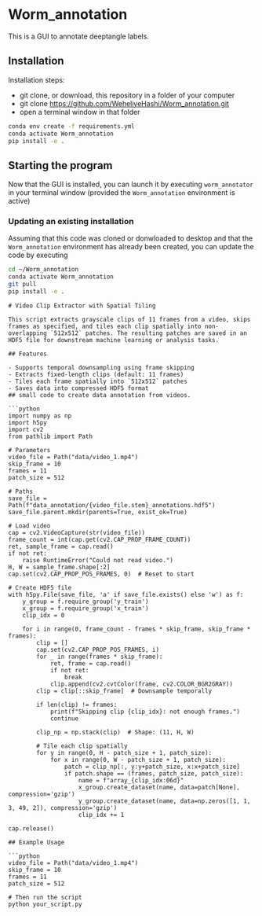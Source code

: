 # Worm_annotation

This is a GUI to annotate deeptangle labels.
## Installation

Installation steps:
* git clone, or download, this repository in a folder of your computer
* git clone https://github.com/WeheliyeHashi/Worm_annotation.git
* open a terminal window in that folder


```bash
conda env create -f requirements.yml
conda activate Worm_annotation
pip install -e .
```


## Starting the program

Now that the GUI is installed, you can launch it by executing
`worm_annotator` in your terminal window (provided the `Worm_annotation`
environment is active)


### Updating an existing installation

Assuming that this code was cloned or donwloaded to desktop and that the `Worm_annotation` environment has already been created, you can update the code by executing
```bash
cd ~/Worm_annotation
conda activate Worm_annotation
git pull
pip install -e .
```
```
# Video Clip Extractor with Spatial Tiling

This script extracts grayscale clips of 11 frames from a video, skips frames as specified, and tiles each clip spatially into non-overlapping `512x512` patches. The resulting patches are saved in an HDF5 file for downstream machine learning or analysis tasks.

## Features

- Supports temporal downsampling using frame skipping
- Extracts fixed-length clips (default: 11 frames)
- Tiles each frame spatially into `512x512` patches
- Saves data into compressed HDF5 format
## small code to create data annotation from videos.

```python
import numpy as np
import h5py
import cv2
from pathlib import Path

# Parameters
video_file = Path("data/video_1.mp4")
skip_frame = 10
frames = 11
patch_size = 512

# Paths
save_file = Path(f"data_annotation/{video_file.stem}_annotations.hdf5")
save_file.parent.mkdir(parents=True, exist_ok=True)

# Load video
cap = cv2.VideoCapture(str(video_file))
frame_count = int(cap.get(cv2.CAP_PROP_FRAME_COUNT))
ret, sample_frame = cap.read()
if not ret:
    raise RuntimeError("Could not read video.")
H, W = sample_frame.shape[:2]
cap.set(cv2.CAP_PROP_POS_FRAMES, 0)  # Reset to start

# Create HDF5 file
with h5py.File(save_file, 'a' if save_file.exists() else 'w') as f:
    y_group = f.require_group('y_train')
    x_group = f.require_group('x_train')
    clip_idx = 0

    for i in range(0, frame_count - frames * skip_frame, skip_frame * frames):
        clip = []
        cap.set(cv2.CAP_PROP_POS_FRAMES, i)
        for _ in range(frames * skip_frame):
            ret, frame = cap.read()
            if not ret:
                break
            clip.append(cv2.cvtColor(frame, cv2.COLOR_BGR2GRAY))
        clip = clip[::skip_frame]  # Downsample temporally

        if len(clip) != frames:
            print(f"Skipping clip {clip_idx}: not enough frames.")
            continue

        clip_np = np.stack(clip)  # Shape: (11, H, W)

        # Tile each clip spatially
        for y in range(0, H - patch_size + 1, patch_size):
            for x in range(0, W - patch_size + 1, patch_size):
                patch = clip_np[:, y:y+patch_size, x:x+patch_size]
                if patch.shape == (frames, patch_size, patch_size):
                    name = f"array_{clip_idx:06d}"
                    x_group.create_dataset(name, data=patch[None], compression='gzip')
                    y_group.create_dataset(name, data=np.zeros([1, 1, 3, 49, 2]), compression='gzip')
                    clip_idx += 1

cap.release()

## Example Usage

```python
video_file = Path("data/video_1.mp4")
skip_frame = 10
frames = 11
patch_size = 512

# Then run the script
python your_script.py
                

```
